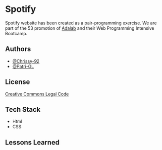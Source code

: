 # Spotify

Spotify website has been created as a pair-programming exercise. We are part of the 53 promotion of [Adalab](https://adalab.es/) and their Web Programming Intensive Bootcamp. 


## Authors

- [@Chrissy-92](https://github.com/Chrissy-92)
- [@Patri-GL](https://github.com/Patri-GL)


## License

[Creative Commons Legal Code](https://creativecommons.org/legal-code-defined/)

## Tech Stack

- Html
- CSS

## Lessons Learned

